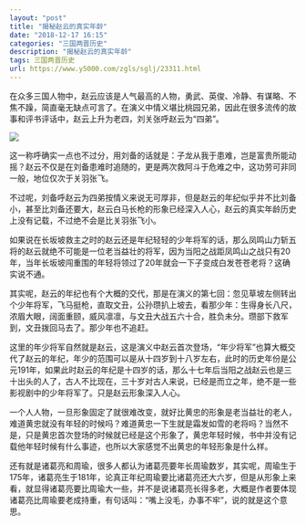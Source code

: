```yaml
---
layout: "post"
title: "揭秘赵云的真实年龄"
date: "2018-12-17 16:15"
categories: "三国两晋历史"
description: "揭秘赵云的真实年龄"
tags: 三国两晋历史
url: https://www.y5000.com/zgls/sglj/23311.html
---
```






在众多三国人物中，赵云应该是人气最高的人物，勇武、英俊、冷静、有谋略、不焦不躁，简直毫无缺点可言了。在演义中情义堪比桃园兄弟，因此在很多流传的故事和评书评话中，赵云上升为老四，刘关张呼赵云为“四弟”。

![](https://img.y5000.com/uploads/allimg/170707/8-1FFG03645316.jpg)

这一称呼确实一点也不过分，用刘备的话就是：子龙从我于患难，岂是富贵所能动摇？赵云不仅是在刘备患难时追随的，更是两次救阿斗于危难之中，这功劳可非同一般，地位仅次于关羽张飞。

不过呢，刘备呼赵云为四弟按情义来说无可厚非，但是赵云的年纪似乎并不比刘备小，甚至比刘备还要大，赵云白马长枪的形象已经深入人心，赵云的真实年龄历史上没有记载，不过绝不会是比关羽张飞小。

如果说在长坂坡救主之时的赵云还是年纪轻轻的少年将军的话，那么凤鸣山力斩五将的赵云就绝不可能是一位老当益壮的将军，因为当阳之战距凤鸣山之战只有20年，当年长坂坡闯重围的年轻将领过了20年就会一下子变成白发苍苍老将？这确实说不通。

其实呢，赵云的年纪也有个大概的交代，那是在演义的第七回：忽见草坡左侧转出个少年将军，飞马挺枪，直取文丑，公孙瓒扒上坡去，看那少年：生得身长八尺，浓眉大眼，阔面重颐，威风凛凛，与文丑大战五六十合，胜负未分。瓒部下救军到，文丑拨回马去了。那少年也不追赶。

这里的年少将军自然就是赵云，这是演义中赵云首次登场，“年少将军”也算大概交代了赵云的年纪，年少的范围可以是从十四岁到十八岁左右，此时的历史年份是公元191年，如果此时赵云的年纪是十四岁的话，那么十七年后当阳之战赵云也是三十出头的人了，古人不比现在，三十岁对古人来说，已经是而立之年，绝不是一些影视剧中的少年将军了。只是赵云形象深入人心。

一个人人物，一旦形象固定了就很难改变，就好比黄忠的形象是老当益壮的老人，难道黄忠就没有年轻的时候吗？难道黄忠一下生就是霜发如雪的老将吗？当然不是，只是黄忠首次登场的时候就已经是这个形象了，黄忠年轻时候，书中并没有记载他年轻时候有什么事迹，也所以大家感觉不出黄忠的年轻形象是什么样。

还有就是诸葛亮和周瑜，很多人都认为诸葛亮要年长周瑜数岁，其实呢，周瑜生于175年，诸葛亮生于181年，论真正年纪周瑜要比诸葛亮还大六岁，但是从形象上来看，就显得诸葛亮要比周瑜大一些，并不是说诸葛亮长得多老，大概是作者要体现诸葛亮比周瑜要老成持重，有句话叫：“嘴上没毛，办事不牢”，说的就是这个意思。
